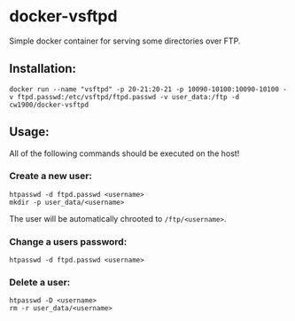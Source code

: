 # docker-vsftpd
Simple docker container for serving some directories over FTP.

## Installation:
```
docker run --name "vsftpd" -p 20-21:20-21 -p 10090-10100:10090-10100 -v ftpd.passwd:/etc/vsftpd/ftpd.passwd -v user_data:/ftp -d cw1900/docker-vsftpd
```

## Usage:

All of the following commands should be executed on the host!

### Create a new user:
```
htpasswd -d ftpd.passwd <username>
mkdir -p user_data/<username>
```
The user will be automatically chrooted to `/ftp/<username>`.

### Change a users password:
```
htpasswd -d ftpd.passwd <username>
```

### Delete a user:
```
htpasswd -D <username>
rm -r user_data/<username>
```
